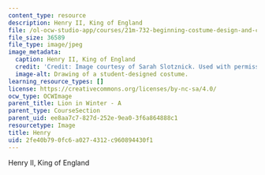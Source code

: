 ```yaml
---
content_type: resource
description: Henry II, King of England
file: /ol-ocw-studio-app/courses/21m-732-beginning-costume-design-and-construction-fall-2008/2fe40b790fc6a0274312c960894430f1_henry.jpg
file_size: 36589
file_type: image/jpeg
image_metadata:
  caption: Henry II, King of England
  credit: 'Credit: Image courtesy of Sarah Slotznick. Used with permission.'
  image-alt: Drawing of a student-designed costume.
learning_resource_types: []
license: https://creativecommons.org/licenses/by-nc-sa/4.0/
ocw_type: OCWImage
parent_title: Lion in Winter - A
parent_type: CourseSection
parent_uid: ee8aa7c7-827d-252e-9ea0-3f6a864888c1
resourcetype: Image
title: Henry
uid: 2fe40b79-0fc6-a027-4312-c960894430f1
---
```

Henry II, King of England